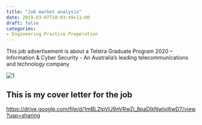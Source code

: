 ```yaml
---
title: "Job market analysis"
date: 2019-03-07T18:03:49+11:00
draft: false
categories:
- Engineering Practice Preperation
---
```


This job advertisement is about a Telstra Graduate Program 2020 – Information & Cyber Security - An Australia’s leading telecommunications and technology company

![1](/img/U.png)

## This is my cover letter for the job
https://drive.google.com/file/d/1mBL2IpVIJ9nVRwZj_8paDlkNwlxj6wD7/view?usp=sharing